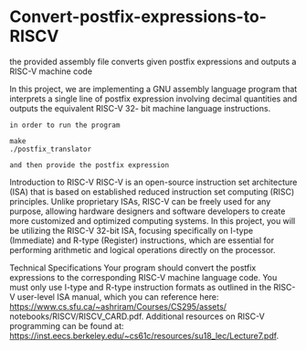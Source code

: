 # Convert-postfix-expressions-to-RISCV
the provided assembly file converts given postfix expressions and outputs a RISC-V machine code

In this project, we are implementing a GNU assembly language program that interprets a
single line of postfix expression involving decimal quantities and outputs the equivalent RISC-V 32-
bit machine language instructions.

````
in order to run the program

make
./postfix_translator

and then provide the postfix expression
````

Introduction to RISC-V
RISC-V is an open-source instruction set architecture (ISA) that is based on established reduced instruction set computing (RISC) principles. Unlike proprietary ISAs, RISC-V can be freely used for any
purpose, allowing hardware designers and software developers to create more customized and optimized
computing systems. In this project, you will be utilizing the RISC-V 32-bit ISA, focusing specifically
on I-type (Immediate) and R-type (Register) instructions, which are essential for performing arithmetic
and logical operations directly on the processor.


Technical Specifications
Your program should convert the postfix expressions to the corresponding RISC-V machine language
code. You must only use I-type and R-type instruction formats as outlined in the RISC-V user-level ISA
manual, which you can reference here: https://www.cs.sfu.ca/~ashriram/Courses/CS295/assets/
notebooks/RISCV/RISCV_CARD.pdf. Additional resources on RISC-V programming can be found at:
https://inst.eecs.berkeley.edu/~cs61c/resources/su18_lec/Lecture7.pdf.
